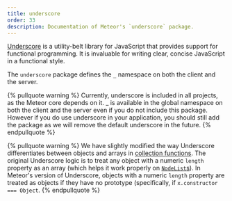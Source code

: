 ```yaml
---
title: underscore
order: 33
description: Documentation of Meteor's `underscore` package.
---
```


[Underscore](http://underscorejs.org/) is a utility-belt library for
JavaScript that provides support for functional programming. It is
invaluable for writing clear, concise JavaScript in a functional style.

The `underscore` package defines the `_` namespace on both the client
and the server.


{% pullquote warning %}
Currently, underscore is included in all projects, as the Meteor
core depends on it. _ is available in the global namespace on both the
client and the server even if you do not include this package. However
if you do use underscore in your application, you should still add the
package as we will remove the default underscore in the future.
{% endpullquote %}

{% pullquote warning %}
We have slightly modified the way Underscore differentiates between
objects and arrays in [collection functions](http://underscorejs.org/#each).
The original Underscore logic is to treat any object with a numeric `length`
property as an array (which helps it work properly on
[`NodeList`s](https://developer.mozilla.org/en-US/docs/Web/API/NodeList)).
In Meteor's version of Underscore, objects with a numeric `length` property
are treated as objects if they have no prototype (specifically, if
`x.constructor === Object`.
{% endpullquote %}
